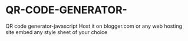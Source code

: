 # QR-CODE-GENERATOR-
QR code generator-javascript
Host it on blogger.com or any web hosting site
embed any style sheet of your choice
